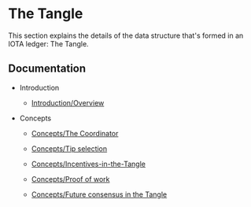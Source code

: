 # The Tangle

This section explains the details of the data structure that's formed in an IOTA ledger: The Tangle.

## Documentation

- Introduction

    - [Introduction/Overview](/introduction/overview.md)

- Concepts

    - [Concepts/The Coordinator](/concepts/the-coordinator.md)

    - [Concepts/Tip selection](/concepts/tip-selection.md)

    - [Concepts/Incentives-in-the-Tangle](/concepts/incentives-in-the-tangle.md)

    - [Concepts/Proof of work](/concepts/proof-of-work.md)

    - [Concepts/Future consensus in the Tangle](/concepts/future-consensus-in-the-tangle.md)